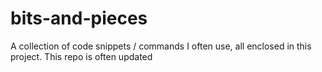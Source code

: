 # bits-and-pieces
A collection of code snippets / commands I often use, all enclosed in this project. This repo is often updated 
